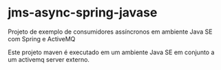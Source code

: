 # jms-async-spring-javase
Projeto de exemplo de consumidores assíncronos em ambiente Java SE com Spring e ActiveMQ

Este projeto maven é executado em um ambiente Java SE em conjunto a um activemq server externo.